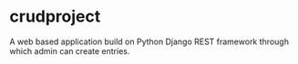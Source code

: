 # crudproject
A web based application build on Python Django REST framework through which admin can create entries.
